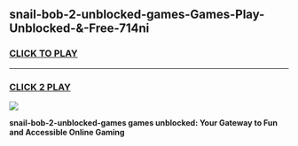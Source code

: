 
## snail-bob-2-unblocked-games-Games-Play-Unblocked-&-Free-714ni
<h3>
<a href="https://premium76.site?title=snail-bob-2-unblocked-games&ref=24A">CLICK TO PLAY</a></h3>
<hr>

<h3>
<a href="https://premium76.site?title=snail-bob-2-unblocked-games&ref=24A">CLICK 2 PLAY</a>
  
</h3>

<a href="https://premium76.site?title=snail-bob-2-unblocked-games&ref=24A"><img src="https://clearcache.store/games.png"></a>


**snail-bob-2-unblocked-games games unblocked: Your Gateway to Fun and Accessible Online Gaming**
